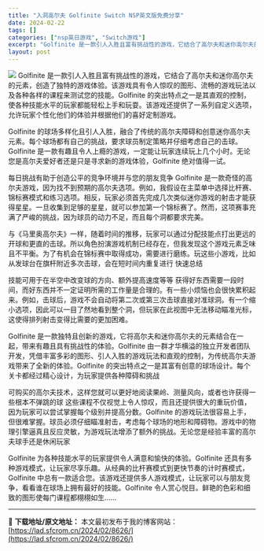 ```yaml
---
title: "入洞高尔夫 Golfinite Switch NSP英文版免费分享"
date: 2024-02-22
tags: []
categories: ["nsp英日游戏", "Switch游戏"]
excerpt: "Golfinite 是一款引人入胜且富有挑战性的游戏，它结合了高尔夫和迷你高尔夫的元素，创造了独特的游戏体验。该游戏具有令人惊叹的图形、流畅的游戏玩法以及各种各样的课程来测试您的技能。Golfinite 的突出特点之一是其直观的控制，使各种技能水平的玩家都能轻松上手和玩耍。该游戏还提供了一系列自定义&hellip;"
layout: post
---
```


<img class="aligncenter" src="https://img-eshop.cdn.nintendo.net/i/1f0a2c13716f9802264af854d26d3cbce1e4969da7ec30ce039e55785750a3a2.jpg?w=1000" />
Golfinite 是一款引人入胜且富有挑战性的游戏，它结合了高尔夫和迷你高尔夫的元素，创造了独特的游戏体验。该游戏具有令人惊叹的图形、流畅的游戏玩法以及各种各样的课程来测试您的技能。Golfinite 的突出特点之一是其直观的控制，使各种技能水平的玩家都能轻松上手和玩耍。该游戏还提供了一系列自定义选项，允许玩家个性化他们的体验并根据他们的喜好定制游戏。

Golfinite 的球场多样化且引人入胜，融合了传统的高尔夫障碍和创意迷你高尔夫元素。每个球场都有自己的挑战，要求球员制定策略并仔细考虑自己的击球。Golfinite 是一款有趣且令人上瘾的游戏，一定能让玩家连续玩上几个小时。无论您是高尔夫爱好者还是只是寻求新的游戏体验，Golfinite 绝对值得一试。

每日挑战有助于创造公平的竞争环境并与您的朋友竞争
Golfinite 是一款奇怪的高尔夫游戏，因为找不到预期的高尔夫选项。例如，我假设在主菜单中选择比杆赛、锦标赛模式和练习选项。相反，玩家必须首先完成几次类似迷你游戏的射击才能获得星星。一旦收集到足够的星星，就可以参加第一个锦标赛了。然而，这项赛事充满了严峻的挑战，因为球员的动力不足，而且每个洞都要求完美。

与《马里奥高尔夫》一样，随着时间的推移，玩家可以通过分配技能点打出更远的开球和更直的击球。所以角色扮演游戏机制已经存在，但我发现这个游戏元素乏味且不平衡。为了有机会在锦标赛中取得成功，需要进行磨练。玩这些小游戏，比如从发球台在旗杆附近多次击球，会在短时间内重复进行 快速总结

技能可用于在半空中改变球的方向、额外提高速度等等
获得好东西需要一段时间，而好东西并不一定证明所需的工作量是合理的。有一些小烦恼也会很快累积起来。例如，击球后，游戏不会自动将第二次或第三次击球直接对准球洞。有一个缩小选项，因此可以一目了然地看到整个洞，但玩家在此视图中无法移动瞄准光标，这使得排列射击变得比需要的更加困难。

Golfinite 是一款独特且创新的游戏，它将高尔夫和迷你高尔夫的元素结合在一起，带来有趣且具有挑战性的体验。Golfinite 由一群才华横溢的独立开发者团队开发，凭借丰富多彩的图形、引人入胜的游戏玩法和直观的控制，为传统高尔夫游戏带来了全新的体验。Golfinite 的突出特点之一是其富有创意的球场设计。每个关卡都经过精心设计，为玩家提供各种障碍和挑战

可购买的高尔夫技术，这样您就可以更好地阅读果岭、测量风向，或者也许获得一些根本不弹跳的球
这些课程不仅视觉上令人惊叹，而且还提供很大的重玩价值，因为玩家可以尝试掌握每个级别并提高分数。Golfinite 的游戏玩法很容易上手，但很难掌握。球员必须仔细瞄准射击，考虑每个球场的地形和障碍物。游戏中的物理引擎逼真且反应灵敏，为游戏玩法增添了额外的挑战。无论您是经验丰富的高尔夫球手还是休闲玩家

Golfinite 为各种技能水平的玩家提供令人满意和愉快的体验。Golfinite 还具有多种游戏模式，让玩家尽享乐趣。从经典的比杆赛模式到更快节奏的计时赛模式，Golfinite 中总有一款适合您。该游戏还提供多人游戏模式，让玩家可以与朋友竞争，看看谁在球场上拥有最好的技能。Golfinite 令人赏心悦目。鲜艳的色彩和细致的图形使每门课程都栩栩如生……

---
📖 **下载地址/原文地址：** 本文最初发布于我的博客网站：[https://lad.sfcrom.cn/2024/02/8626/](https://lad.sfcrom.cn/2024/02/8626/)
